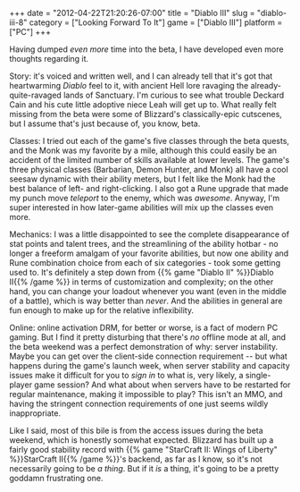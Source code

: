 +++
date = "2012-04-22T21:20:26-07:00"
title = "Diablo III"
slug = "diablo-iii-8"
category = ["Looking Forward To It"]
game = ["Diablo III"]
platform = ["PC"]
+++

Having dumped <i>even more</i> time into the beta, I have developed even more thoughts regarding it.

Story: it's voiced and written well, and I can already tell that it's got that heartwarming <i>Diablo</i> feel to it, with ancient Hell lore ravaging the already-quite-ravaged lands of Sanctuary.  I'm curious to see what trouble Deckard Cain and his cute little adoptive niece Leah will get up to.  What really felt missing from the beta were some of Blizzard's classically-epic cutscenes, but I assume that's just because of, you know, beta.

Classes: I tried out each of the game's five classes through the beta quests, and the Monk was my favorite by a mile, although this could easily be an accident of the limited number of skills available at lower levels.  The game's three physical classes (Barbarian, Demon Hunter, and Monk) all have a cool seesaw dynamic with their ability meters, but I felt like the Monk had the best balance of left- and right-clicking.  I also got a Rune upgrade that made my punch move <i>teleport</i> to the enemy, which was <i>awesome</i>.  Anyway, I'm super interested in how later-game abilities will mix up the classes even more.

Mechanics: I was a little disappointed to see the complete disappearance of stat points and talent trees, and the streamlining of the ability hotbar - no longer a freeform amalgam of your favorite abilities, but now one ability and Rune combination choice from each of six categories - took some getting used to.  It's definitely a step down from {{% game "Diablo II" %}}Diablo II{{% /game %}} in terms of customization and complexity; on the other hand, you can change your loadout whenever you want (even in the middle of a battle), which is way better than <i>never</i>.  And the abilities in general are fun enough to make up for the relative inflexibility.

Online: online activation DRM, for better or worse, is a fact of modern PC gaming.  But I find it pretty disturbing that there's <i>no</i> offline mode at all, and the beta weekend was a perfect demonstration of why: server instability.  Maybe you can get over the client-side connection requirement -- but what happens during the game's launch week, when server stability and capacity issues make it difficult for you to <i>sign in</i> to what is, very likely, a single-player game session?  And what about when servers have to be restarted for regular maintenance, making it impossible to play?  This isn't an MMO, and having the stringent connection requirements of one just seems wildly inappropriate.

Like I said, most of this bile is from the access issues during the beta weekend, which is honestly somewhat expected.  Blizzard has built up a fairly good stability record with {{% game "StarCraft II: Wings of Liberty" %}}StarCraft II{{% /game %}}'s backend, as far as I know, so it's not necessarily going to be <i>a thing</i>.  But if it <i>is</i> a thing, it's going to be a pretty goddamn frustrating one.